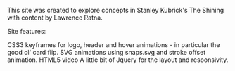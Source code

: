 This site was created to explore concepts in Stanley Kubrick's The Shining with content by Lawrence Ratna.

Site features:

CSS3 keyframes for logo, header and hover animations - in particular the good ol' card flip.
SVG animations using snaps.svg and stroke offset animation.
HTML5 video
A little bit of Jquery for the layout and responsivity.  
